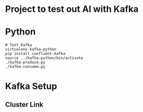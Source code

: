 
# Project to test out AI with Kafka


# Python
```
# Test Kafka
virtualenv kafka-python
pip install confluent-kafka
source ../kafka-python/bin/activate
./kafka-produce.py
./kafka-consume.py
```

# Kafka Setup
## Cluster Link
